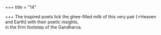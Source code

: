 +++
title = "14"

+++
The inspired poets lick the ghee-filled milk of this very pair [=Heaven  and Earth] with their poetic insights,  
in the firm footstep of the Gandharva.  